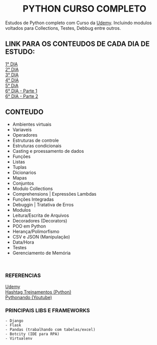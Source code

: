 <h1 align="center">PYTHON CURSO COMPLETO</h1>

Estudos de Python completo com Curso da <a href="https://www.udemy.com" target="_blank">Udemy</a>. Incluindo modulos voltados para Collections, Testes, Debbug entre outros.

## LINK PARA OS CONTEUDOS DE CADA DIA DE ESTUDO:


<a href="https://github.com/CamiloCCarvalho/python/blob/master/studies/day1/main.py">
    1° DIA
</a>
<br/>

<a href="https://github.com/CamiloCCarvalho/python/blob/master/studies/day2/main.py">
    2° DIA
</a>
<br/>

<a href="https://github.com/CamiloCCarvalho/python/blob/master/studies/day3/main.py">
    3° DIA
</a>
<br/>

<a href="https://github.com/CamiloCCarvalho/python/blob/master/studies/day4/main.py">
    4° DIA
</a>
<br/>

<a href="https://github.com/CamiloCCarvalho/python/blob/master/studies/day5/main.py">
    5° DiA
</a>
<br/>

<a href="https://github.com/CamiloCCarvalho/python/blob/master/studies/day6/main.py">
    6° DIA - Parte 1
</a>
<br/>
<a href="https://github.com/CamiloCCarvalho/python/blob/master/studies/day6/main2.py">
    6° DIA - Parte 2
</a>
<br/>


## CONTEUDO

<ul>
    <li>Ambientes virtuais</li>
    <li>Variaveis</li>
    <li>Operadores</li>
    <li>Estruturas de controle</li>
    <li>Estruturas condicionais</li>
    <li>Casting e proessamento de dados</li>
    <li>Funções</li>
    <li>Listas</li>
    <li>Tuplas</li>
    <li>Dicionarios</li>
    <li>Mapas</li>
    <li>Conjuntos</li>
    <li>Modulo Collections</li>
    <li>Comprehensions | Expressões Lambdas</li>
    <li>Funções Integradas</li>
    <li>Debuggin | Tratativa de Erros</li>
    <li>Modulos</li>
    <li>Leitura/Escrita de Arquivos</li>
    <li>Decoradores (Decorators)</li>
    <li>POO em Python</li>
    <li>Herança/Polimorfismo</li>
    <li>CSV e JSON (Manipulação)</li>
    <li>Data/Hora</li>
    <li>Testes</li>
    <li>Gerenciamento de Memória</li>
</ul>
<br/>

### REFERENCIAS

<a href="https://www.udemy.com/" target="_blank">
    Udemy
</a>
<br/>
<a href="https://www.hashtagtreinamentos.com/" target="_blank">
    Hashtag Treinamentos (Python)
</a>
<br/>
<a href="https://www.youtube.com/@pythonando" target="_blank">
    Pythonando (Youtube)
</a>

<br/>

### PRINCIPAIS LIBS E FRAMEWORKS

    - Django
    - Flask
    - Pandas (trabalhando com tabelas/excel)
    - Botcity (IDE para RPA)
    - Virtualenv

